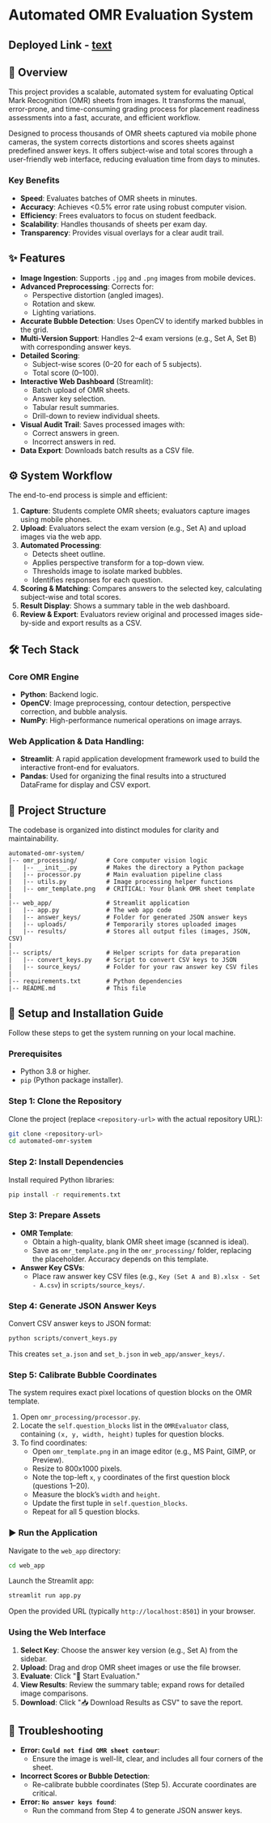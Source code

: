 # Automated OMR Evaluation System

## Deployed Link - [text](https://automated-omr-system-ifl.streamlit.app/)
## 📝 Overview
This project provides a scalable, automated system for evaluating Optical Mark Recognition (OMR) sheets from images. It transforms the manual, error-prone, and time-consuming grading process for placement readiness assessments into a fast, accurate, and efficient workflow.

Designed to process thousands of OMR sheets captured via mobile phone cameras, the system corrects distortions and scores sheets against predefined answer keys. It offers subject-wise and total scores through a user-friendly web interface, reducing evaluation time from days to minutes.

### Key Benefits
- **Speed**: Evaluates batches of OMR sheets in minutes.
- **Accuracy**: Achieves <0.5% error rate using robust computer vision.
- **Efficiency**: Frees evaluators to focus on student feedback.
- **Scalability**: Handles thousands of sheets per exam day.
- **Transparency**: Provides visual overlays for a clear audit trail.

## ✨ Features
- **Image Ingestion**: Supports `.jpg` and `.png` images from mobile devices.
- **Advanced Preprocessing**: Corrects for:
  - Perspective distortion (angled images).
  - Rotation and skew.
  - Lighting variations.
- **Accurate Bubble Detection**: Uses OpenCV to identify marked bubbles in the grid.
- **Multi-Version Support**: Handles 2–4 exam versions (e.g., Set A, Set B) with corresponding answer keys.
- **Detailed Scoring**:
  - Subject-wise scores (0–20 for each of 5 subjects).
  - Total score (0–100).
- **Interactive Web Dashboard** (Streamlit):
  - Batch upload of OMR sheets.
  - Answer key selection.
  - Tabular result summaries.
  - Drill-down to review individual sheets.
- **Visual Audit Trail**: Saves processed images with:
  - Correct answers in green.
  - Incorrect answers in red.
- **Data Export**: Downloads batch results as a CSV file.

## ⚙️ System Workflow
The end-to-end process is simple and efficient:

1. **Capture**: Students complete OMR sheets; evaluators capture images using mobile phones.
2. **Upload**: Evaluators select the exam version (e.g., Set A) and upload images via the web app.
3. **Automated Processing**:
   - Detects sheet outline.
   - Applies perspective transform for a top-down view.
   - Thresholds image to isolate marked bubbles.
   - Identifies responses for each question.
4. **Scoring & Matching**: Compares answers to the selected key, calculating subject-wise and total scores.
5. **Result Display**: Shows a summary table in the web dashboard.
6. **Review & Export**: Evaluators review original and processed images side-by-side and export results as a CSV.

## 🛠️ Tech Stack
### Core OMR Engine
- **Python**: Backend logic.
- **OpenCV**: Image preprocessing, contour detection, perspective correction, and bubble analysis.
- **NumPy**: High-performance numerical operations on image arrays.

### Web Application & Data Handling:
- **Streamlit**: A rapid application development framework used to build the interactive front-end for evaluators.
- **Pandas**: Used for organizing the final results into a structured DataFrame for display and CSV export.

## 📁 Project Structure
The codebase is organized into distinct modules for clarity and maintainability.

```
automated-omr-system/
|-- omr_processing/        # Core computer vision logic
|   |-- __init__.py        # Makes the directory a Python package
|   |-- processor.py       # Main evaluation pipeline class
|   |-- utils.py           # Image processing helper functions
|   |-- omr_template.png   # CRITICAL: Your blank OMR sheet template
|
|-- web_app/               # Streamlit application
|   |-- app.py             # The web app code
|   |-- answer_keys/       # Folder for generated JSON answer keys
|   |-- uploads/           # Temporarily stores uploaded images
|   |-- results/           # Stores all output files (images, JSON, CSV)
|
|-- scripts/               # Helper scripts for data preparation
|   |-- convert_keys.py    # Script to convert CSV keys to JSON
|   |-- source_keys/       # Folder for your raw answer key CSV files
|
|-- requirements.txt       # Python dependencies
|-- README.md              # This file
```

## 🚀 Setup and Installation Guide
Follow these steps to get the system running on your local machine.

### Prerequisites
- Python 3.8 or higher.
- `pip` (Python package installer).

### Step 1: Clone the Repository
Clone the project (replace `<repository-url>` with the actual repository URL):

```bash
git clone <repository-url>
cd automated-omr-system
```

### Step 2: Install Dependencies
Install required Python libraries:

```bash
pip install -r requirements.txt
```

### Step 3: Prepare Assets
- **OMR Template**:
  - Obtain a high-quality, blank OMR sheet image (scanned is ideal).
  - Save as `omr_template.png` in the `omr_processing/` folder, replacing the placeholder. Accuracy depends on this template.
- **Answer Key CSVs**:
  - Place raw answer key CSV files (e.g., `Key (Set A and B).xlsx - Set - A.csv`) in `scripts/source_keys/`.

### Step 4: Generate JSON Answer Keys
Convert CSV answer keys to JSON format:

```bash
python scripts/convert_keys.py
```

This creates `set_a.json` and `set_b.json` in `web_app/answer_keys/`.

### Step 5: Calibrate Bubble Coordinates
The system requires exact pixel locations of question blocks on the OMR template.

1. Open `omr_processing/processor.py`.
2. Locate the `self.question_blocks` list in the `OMREvaluator` class, containing `(x, y, width, height)` tuples for question blocks.
3. To find coordinates:
   - Open `omr_template.png` in an image editor (e.g., MS Paint, GIMP, or Preview).
   - Resize to 800x1000 pixels.
   - Note the top-left `x`, `y` coordinates of the first question block (questions 1–20).
   - Measure the block’s `width` and `height`.
   - Update the first tuple in `self.question_blocks`.
   - Repeat for all 5 question blocks.

### ▶️ Run the Application
Navigate to the `web_app` directory:

```bash
cd web_app
```

Launch the Streamlit app:

```bash
streamlit run app.py
```

Open the provided URL (typically `http://localhost:8501`) in your browser.

### Using the Web Interface
1. **Select Key**: Choose the answer key version (e.g., Set A) from the sidebar.
2. **Upload**: Drag and drop OMR sheet images or use the file browser.
3. **Evaluate**: Click "🚀 Start Evaluation."
4. **View Results**: Review the summary table; expand rows for detailed image comparisons.
5. **Download**: Click "📥 Download Results as CSV" to save the report.

## 🤔 Troubleshooting
- **Error: `Could not find OMR sheet contour`**:
  - Ensure the image is well-lit, clear, and includes all four corners of the sheet.
- **Incorrect Scores or Bubble Detection**:
  - Re-calibrate bubble coordinates (Step 5). Accurate coordinates are critical.
- **Error: `No answer keys found`**:
  - Run the command from Step 4 to generate JSON answer keys.
